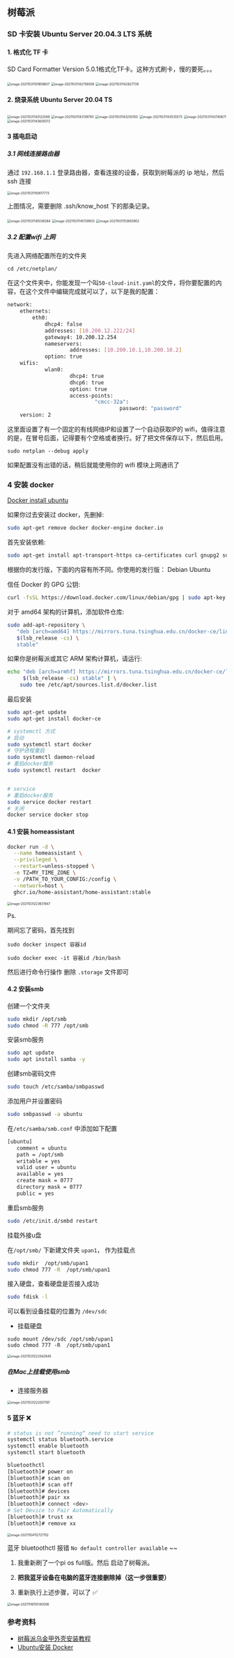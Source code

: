## 树莓派

### SD 卡安装 Ubuntu Server 20.04.3 LTS 系统

#### 1. 格式化 TF 卡

SD Card Formatter Version 5.0.1格式化TF卡。这种方式刷卡，慢的要死。。。

<img src="../../assets/image-20211031101859607.png" alt="image-20211031101859607" style="zoom:50%;" />

<img src="../../assets/image-20211031142758009.png" alt="image-20211031142758009" style="zoom:50%;" />

<img src="../../assets/image-20211031142927739.png" alt="image-20211031142927739" style="zoom:50%;" />



#### 2. 烧录系统 Ubuntu Server 20.04 TS

<img src="../../assets/image-20211031143122549.png" alt="image-20211031143122549" style="zoom:50%;" />

<img src="../../assets/image-20211031143139793.png" alt="image-20211031143139793" style="zoom:50%;" />



<img src="../../assets/image-20211031143250100.png" alt="image-20211031143250100" style="zoom:50%;" />

<img src="../../assets/image-20211031143535573.png" alt="image-20211031143535573" style="zoom:50%;" />

<img src="../../assets/image-20211031143740671.png" alt="image-20211031143740671" style="zoom:50%;" />

<img src="../../assets/image-20211031143839372.png" alt="image-20211031143839372" style="zoom:50%;" />



#### 3 插电启动

##### 3.1 网线连接路由器

通过 `192.168.1.1` 登录路由器，查看连接的设备，获取到树莓派的 ip 地址，然后 ssh 连接

<img src="../../assets/image-20211031150617773.png" alt="image-20211031150617773" style="zoom:50%;" />

上图情况，需要删除 .ssh/know_host 下的那条记录。



<img src="../../assets/image-20211031145038264.png" alt="image-20211031145038264" style="zoom:50%;" />

<img src="../../assets/image-20211031145139933.png" alt="image-20211031145139933" style="zoom:50%;" />

<img src="../../assets/image-20211031153650902.png" alt="image-20211031153650902" style="zoom:50%;" />

##### 3.2 配置wifi 上网

先进入网络配置所在的文件夹

```
cd /etc/netplan/
```

在这个文件夹中，你能发现一个叫`50-cloud-init.yaml`的文件，将你要配置的内容，在这个文件中编辑完成就可以了，以下是我的配置：

```bash
network:
    ethernets:
        eth0:
            dhcp4: false
            addresses: [10.200.12.222/24]
            gateway4: 10.200.12.254
            nameservers:
                    addresses: [10.200.10.1,10.200.10.2]
            option: true
    wifis:
            wlan0:
                    dhcp4: true
                    dhcp6: true
                    option: true
                    access-points:
                            "cmcc-32a":
                                    password: "password"
    version: 2
```

这里面设置了有一个固定的有线网络IP和设置了一个自动获取IP的 wifi，值得注意的是，在冒号后面，记得要有个空格或者换行。好了把文件保存以下，然后启用。

```
sudo netplan --debug apply
```

如果配置没有出错的话，稍后就能使用你的 wifi 模块上网通讯了



### 4 安装 docker

[Docker install ubuntu](https://docs.docker.com/engine/install/ubuntu/)

如果你过去安装过 docker，先删掉:

```bash
sudo apt-get remove docker docker-engine docker.io
```

首先安装依赖:

```bash
sudo apt-get install apt-transport-https ca-certificates curl gnupg2 software-properties-common
```

根据你的发行版，下面的内容有所不同。你使用的发行版： Debian Ubuntu

信任 Docker 的 GPG 公钥:

```bash
curl -fsSL https://download.docker.com/linux/debian/gpg | sudo apt-key add -
```

对于 amd64 架构的计算机，添加软件仓库:

```bash
sudo add-apt-repository \
   "deb [arch=amd64] https://mirrors.tuna.tsinghua.edu.cn/docker-ce/linux/debian \
   $(lsb_release -cs) \
   stable"
```

如果你是树莓派或其它 ARM 架构计算机，请运行:

```bash
echo "deb [arch=armhf] https://mirrors.tuna.tsinghua.edu.cn/docker-ce/linux/debian \
     $(lsb_release -cs) stable" | \
    sudo tee /etc/apt/sources.list.d/docker.list
```

最后安装

```bash
sudo apt-get update
sudo apt-get install docker-ce
```

```bash
# systemctl 方式
# 启动        
sudo systemctl start docker
# 守护进程重启   
sudo systemctl daemon-reload
# 重启docker服务   
sudo systemctl restart  docker


# service
# 重启docker服务  
sudo service docker restart
# 关闭
docker service docker stop
```





#### 4.1 安装 homeassistant

```bash
docker run -d \
  --name homeassistant \
  --privileged \
  --restart=unless-stopped \
  -e TZ=MY_TIME_ZONE \
  -v /PATH_TO_YOUR_CONFIG:/config \
  --network=host \
  ghcr.io/home-assistant/home-assistant:stable
```

<img src="../../assets/image-20211031223631947.png" alt="image-20211031223631947" style="zoom:50%;" />

Ps.

期间忘了密码，首先找到

 `sudo docker inspect 容器id`

`sudo docker exec -it 容器id /bin/bash  `

然后进行命令行操作 删除 `.storage` 文件即可



#### 4.2 安装smb

创建一个文件夹

```bash
sudo mkdir /opt/smb
sudo chmod -R 777 /opt/smb
```

安装smb服务

```bash
sudo apt update
sudo apt install samba -y
```

创建smb密码文件

```bash
sudo touch /etc/samba/smbpasswd
```

添加用户并设置密码

```bash
sudo smbpasswd -a ubuntu
```

在`/etc/samba/smb.conf` 中添加如下配置

```bash
[ubuntu]
   comment = ubuntu
   path = /opt/smb
   writable = yes
   valid user = ubuntu
   available = yes
   create mask = 0777
   directory mask = 0777
   public = yes
```

重启smb服务

```bash
sudo /etc/init.d/smbd restart
```

挂载外接u盘

在`/opt/smb/` 下新建文件夹 `upan1`， 作为挂载点

```bash
sudo mkdir  /opt/smb/upan1
sudo chmod 777 -R  /opt/smb/upan1
```

接入硬盘，查看硬盘是否接入成功

```bash
sudo fdisk -l
```

可以看到设备挂载的位置为 `/dev/sdc`

- 挂载硬盘

```
sudo mount /dev/sdc /opt/smb/upan1
sudo chmod 777 -R  /opt/smb/upan1
```

<img src="../../assets/image-20211031222542949.png" alt="image-20211031222542949" style="zoom:50%;" />



##### 在Mac上挂载使用smb

- 连接服务器

<img src="../../assets/image-20211031222007197.png" alt="image-20211031222007197" style="zoom:50%;" />



#### 5 蓝牙 ❌

```bash
# status is not ”running“ need to start service
systemctl status bluetooth.service
systemctl enable bluetooth
systemctl start bluetooth

bluetoothctl
[bluetooth]# power on
[bluetooth]# scan on
[bluetooth]# scan off
[bluetooth]# devices
[bluetooth]# pair xx
[bluetooth]# connect <dev>
# Set Device to Pair Automatically
[bluetooth]# trust xx
[bluetooth]# remove xx
```



<img src="../../assets/image-20211104112727152.png" alt="image-20211104112727152" style="zoom:50%;" /> 



蓝牙 bluetoothctl 报错 `No default controller available` ~~



1. 我重新刷了一个pi os full版。然后 启动了树莓派。

2. **把我蓝牙设备在电脑的蓝牙连接删除掉（这一步很重要）**
3. 重新执行上述步骤，可以了 ✅

<img src="../../assets/image-20211116155140006.png" alt="image-20211116155140006" style="zoom:50%;" />



### 参考资料

- [树莓派乌金甲外壳安装教程](https://www.bilibili.com/video/BV1yE411y79q?from=search&seid=14416903231749814923&spm_id_from=333.337.0.0)
- [Ubuntu安装 Docker ](https://docs.docker.com/engine/install/ubuntu/)

